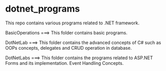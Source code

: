 # dotnet_programs
This repo contains various programs related to .NET framework. 

BasicOperations ===> This folder contains basic programs. 

DotNetLab ===> This folder contains the advanced concepts of C# such as OOPs concepts, delegates and CRUD operation in database.

DotNetLabs ===> This folder contains the programs related to ASP.NET Forms and its implementation. Event Handling Concepts. 
